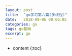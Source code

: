 ```yaml
---
layout: post
title:  "go学习第六篇(多线程)"
date:   2018-09-06 00:06:05
categories: go
tags: go基础
excerpt: go
---
```


* content
{:toc}
